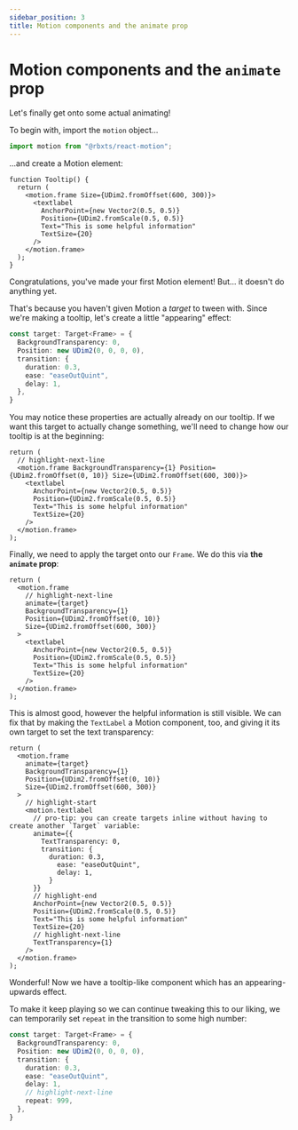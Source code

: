 ```yaml
---
sidebar_position: 3
title: Motion components and the animate prop
---
```


# Motion components and the `animate` prop

Let's finally get onto some actual animating!

To begin with, import the `motion` object...

```ts
import motion from "@rbxts/react-motion";
```

...and create a Motion element:

```tsx
function Tooltip() {
  return (
    <motion.frame Size={UDim2.fromOffset(600, 300)}>
      <textlabel
        AnchorPoint={new Vector2(0.5, 0.5)}
        Position={UDim2.fromScale(0.5, 0.5)}
        Text="This is some helpful information"
        TextSize={20}
      />
    </motion.frame>
  );
}
```

Congratulations, you've made your first Motion element! But... it doesn't do anything yet.

That's because you haven't given Motion a *target* to tween with. Since we're making a tooltip, let's create a little "appearing" effect:

```ts
const target: Target<Frame> = {
  BackgroundTransparency: 0,
  Position: new UDim2(0, 0, 0, 0),
  transition: {
    duration: 0.3,
    ease: "easeOutQuint",
    delay: 1,
  },
}
```

You may notice these properties are actually already on our tooltip. If we want this target to actually change something, we'll need to change how our tooltip is at the beginning:

```tsx
return (
  // highlight-next-line
  <motion.frame BackgroundTransparency={1} Position={UDim2.fromOffset(0, 10)} Size={UDim2.fromOffset(600, 300)}>
    <textlabel
      AnchorPoint={new Vector2(0.5, 0.5)}
      Position={UDim2.fromScale(0.5, 0.5)}
      Text="This is some helpful information"
      TextSize={20}
    />
  </motion.frame>
);
```

Finally, we need to apply the target onto our `Frame`. We do this via **the `animate` prop**:

```tsx
return (
  <motion.frame
    // highlight-next-line
    animate={target}
    BackgroundTransparency={1}
    Position={UDim2.fromOffset(0, 10)}
    Size={UDim2.fromOffset(600, 300)}
  >
    <textlabel
      AnchorPoint={new Vector2(0.5, 0.5)}
      Position={UDim2.fromScale(0.5, 0.5)}
      Text="This is some helpful information"
      TextSize={20}
    />
  </motion.frame>
);
```

This is almost good, however the helpful information is still visible. We can fix that by making the `TextLabel` a Motion component, too, and giving it its own target to set the text transparency:

```tsx
return (
  <motion.frame
    animate={target}
    BackgroundTransparency={1}
    Position={UDim2.fromOffset(0, 10)}
    Size={UDim2.fromOffset(600, 300)}
  >
    // highlight-start
    <motion.textlabel
      // pro-tip: you can create targets inline without having to create another `Target` variable:
      animate={{
        TextTransparency: 0,
        transition: {
          duration: 0.3,
            ease: "easeOutQuint",
            delay: 1,
          }
      }}
      // highlight-end
      AnchorPoint={new Vector2(0.5, 0.5)}
      Position={UDim2.fromScale(0.5, 0.5)}
      Text="This is some helpful information"
      TextSize={20}
      // highlight-next-line
      TextTransparency={1}
    />
  </motion.frame>
);
```

Wonderful! Now we have a tooltip-like component which has an appearing-upwards effect.

To make it keep playing so we can continue tweaking this to our liking, we can temporarily set `repeat` in the transition to some high number:

```ts
const target: Target<Frame> = {
  BackgroundTransparency: 0,
  Position: new UDim2(0, 0, 0, 0),
  transition: {
    duration: 0.3,
    ease: "easeOutQuint",
    delay: 1,
    // highlight-next-line
    repeat: 999,
  },
}
```
